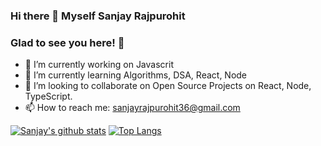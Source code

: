 ### Hi there 👋 Myself Sanjay Rajpurohit

<!--
**sanjayrajpurohit36/sanjayrajpurohit36** is a ✨ _special_ ✨ repository because its `README.md` (this file) appears on your GitHub profile.

Here are some ideas to get you started:
-->

 ### Glad to see you here! 🤩 &nbsp;
 - 🔭 I’m currently working on Javascrit
 - 🌱 I’m currently learning Algorithms, DSA, React, Node
 - 👯 I’m looking to collaborate on Open Source Projects on React, Node, TypeScript.
 - 📫 How to reach me: sanjayrajpurohit36@gmail.com

[![Sanjay's github stats](https://github-readme-stats.vercel.app/api?username=sanjayrajpurohit36)](https://github.com/sanjayrajpurohit36/github-readme-stats)
[![Top Langs](https://github-readme-stats.vercel.app/api/top-langs/?username=sanjayrajpurohit36)](https://github.com/sanjayrajpurohit36/github-readme-stats)
